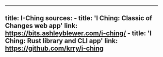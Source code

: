 
---
title: I-Ching
sources:
    - title: 'I Ching: Classic of Changes web app'
      link: https://bits.ashleyblewer.com/i-ching/
    - title: 'I Ching: Rust library and CLI app'
      link: https://github.com/krry/i-ching
---

